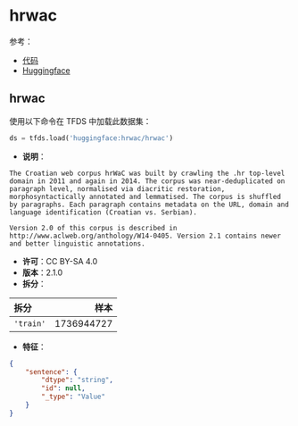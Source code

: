 # hrwac

参考：

- [代码](https://github.com/huggingface/datasets/blob/master/datasets/hrwac)
- [Huggingface](https://huggingface.co/datasets/hrwac)

## hrwac

使用以下命令在 TFDS 中加载此数据集：

```python
ds = tfds.load('huggingface:hrwac/hrwac')
```

- **说明**：

```
The Croatian web corpus hrWaC was built by crawling the .hr top-level domain in 2011 and again in 2014. The corpus was near-deduplicated on paragraph level, normalised via diacritic restoration, morphosyntactically annotated and lemmatised. The corpus is shuffled by paragraphs. Each paragraph contains metadata on the URL, domain and language identification (Croatian vs. Serbian).

Version 2.0 of this corpus is described in http://www.aclweb.org/anthology/W14-0405. Version 2.1 contains newer and better linguistic annotations.
```

- **许可**：CC BY-SA 4.0
- **版本**：2.1.0
- **拆分**：

拆分 | 样本
:-- | --:
`'train'` | 1736944727

- **特征**：

```json
{
    "sentence": {
        "dtype": "string",
        "id": null,
        "_type": "Value"
    }
}
```
